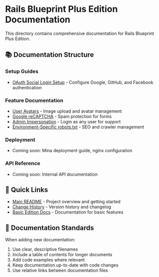 # Rails Blueprint Plus Edition Documentation

This directory contains comprehensive documentation for Rails Blueprint Plus Edition.

## 📚 Documentation Structure

### Setup Guides
- [OAuth Social Login Setup](setup/oauth.md) - Configure Google, GitHub, and Facebook authentication

### Feature Documentation
- [User Avatars](features/user-avatars.md) - Image upload and avatar management
- [Google reCAPTCHA](features/recaptcha.md) - Spam protection for forms
- [Admin Impersonation](features/admin-impersonation.md) - Login as any user for support
- [Environment-Specific robots.txt](features/robots-txt.md) - SEO and crawler management

### Deployment
- Coming soon: Mina deployment guide, nginx configuration

### API Reference
- Coming soon: Internal API documentation

## 🔗 Quick Links

- [Main README](../README.md) - Project overview and getting started
- [Change History](../HISTORY_PLUS) - Version history and changelog
- [Basic Edition Docs](../../basic/docs/) - Documentation for basic features

## 📖 Documentation Standards

When adding new documentation:
1. Use clear, descriptive filenames
2. Include a table of contents for longer documents
3. Add code examples where relevant
4. Keep documentation up-to-date with code changes
5. Use relative links between documentation files